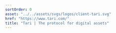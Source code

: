 ```yaml
---
sortOrder: 0
asset: "../../assets/svgs/logos/client-tari.svg"
href: "https://www.tari.com/"
title: "Tari | The protocol for digital assets"
---
```

